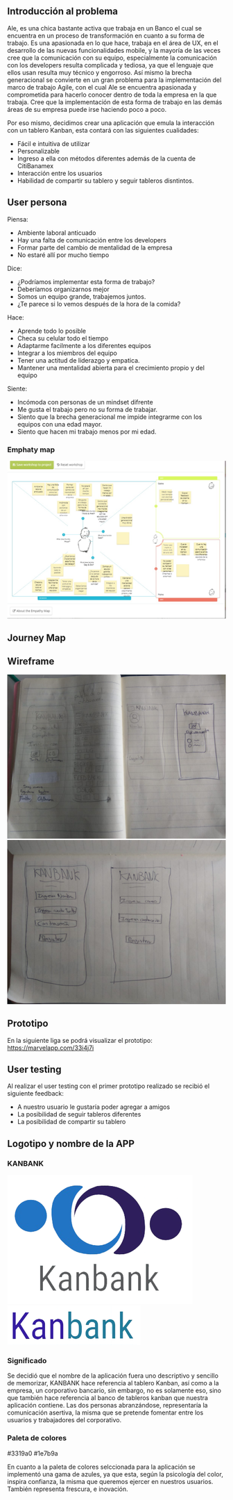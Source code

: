 ## Introducción al problema

Ale, es una chica bastante activa que trabaja en un Banco el cual se encuentra en un proceso de transformación en cuanto a su forma de trabajo. 
Es una apasionada en lo que hace, trabaja en el área de UX, en el desarrollo de las nuevas funcionalidades mobile, y la mayoría de las veces cree que la comunicación con su equipo, especialmente la comunicación con los developers resulta complicada y tediosa, ya que el lenguaje que ellos usan resulta muy técnico y engorroso. 
Así mismo la brecha generacional se convierte en un gran problema para la implementación del marco de trabajo Agile, con el cual Ale se encuentra apasionada y  comprometida para hacerlo conocer dentro de toda la empresa en la que trabaja.
Cree que la implementación de esta forma de trabajo en las demás áreas de su empresa puede irse haciendo poco a poco.

Por eso mismo, decidimos crear una aplicación que emula la interacción con un tablero Kanban, esta contará con las siguientes cualidades:

* Fácil e intuitiva de utilizar
* Personalizable
* Ingreso a ella con métodos diferentes además de la cuenta de CitiBanamex
* Interacción entre los usuarios
* Habilidad de compartir su tablero y seguir tableros disntintos.


## User persona

Piensa:
* Ambiente laboral anticuado
* Hay una falta de comunicación entre los developers
* Formar parte del cambio de mentalidad de la empresa
* No estaré allí por mucho tiempo

Dice:
* ¿Podríamos implementar esta forma de trabajo?
* Deberíamos organizarnos mejor
* Somos un equipo grande, trabajemos juntos.
* ¿Te parece si lo vemos después de la hora de la comida?


Hace:
* Aprende todo lo posible
* Checa su celular todo el tiempo
* Adaptarme facilmente a los diferentes equipos
* Integrar a los miembros del equipo
* Tener una actitud de liderazgo y empatica.
* Mantener una mentalidad abierta para el crecimiento propio y del equipo

Siente:

* Incómoda con personas de un mindset difrente
* Me gusta el trabajo pero no su forma de trabajar.
* Siento que la brecha generacional me impide integrarme con los equipos con una edad mayor.
* Siento que hacen mi trabajo menos por mi edad.

### Emphaty map
<img src = "src/assets/image/emphatymap.jpg">

## Journey Map

## Wireframe
<img src = "src/assets/image/wireframe1.jpeg">
<img src = "src/assets/image/wireframe2.jpeg">

## Prototipo
En la siguiente liga se podrá visualizar el prototipo: https://marvelapp.com/33i4j7i
##  User testing



Al realizar el user testing con el primer prototipo realizado se recibió el siguiente feedback:

* A nuestro usuario le gustaría poder agregar a amigos
* La posibilidad de seguir tableros diferentes
* La posibilidad de compartir su tablero

## Logotipo y nombre de la APP
### KANBANK

 <img src = "src/assets/image/kanbanklogo.png">
 <img src = "src/assets/image/tipografia kanbank.png">

### Significado

Se decidió que el nombre de la aplicación fuera uno descriptivo y sencillo de memorizar, KANBANK hace referencia al tablero Kanban, así como a la empresa, un corporativo bancario, sin embargo, no es solamente eso, sino que también hace referencia al banco de tableros kanban que nuestra aplicación contiene.
Las dos personas abranzándose, representaría la comunicación asertiva, la misma que se pretende fomentar entre los usuarios y trabajadores del corporativo.

### Paleta de colores 

#3319a0
#1e7b9a

En cuanto a la paleta de colores selccionada para la aplicación se implementó una gama de azules, ya que esta, según la psicología del color, inspira confianza, la misma que queremos ejercer en nuestros usuarios. También representa frescura, e inovación.

